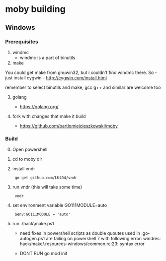 # moby building

## Windows

### Prerequisites

1. windmc
    - windmc is a part of binutils
2. make

You could get make from gnuwin32, but i couldn't find windmc there.
So - just install cygwin - http://cygwin.com/install.html

remember to select binutils and make,
gcc g++ and similar are welcome too

3. golang
    - https://golang.org/

4. fork with changes that make it build
    - https://github.com/bartlomiejcieszkowski/moby

### Build

0. Open powershell
1. cd to moby dir
2. install vndr

        go get github.com/LK4D4/vndr
3. run vndr (this will take some time)

        vndr

4. set environment variable GO111MODULE=auto

        $env:GO111MODULE = 'auto'
3. run
        .\hack\make.ps1
    - need fixes in powershell scripts as double quoutes used in .go-autogen.ps1 are failing on powershell 7 with following error:
            windres: hack/make/.resources-windows/common.rc:23: syntax error

    - DONT RUN go mod init
